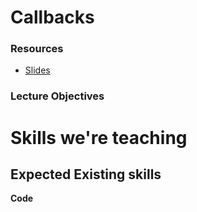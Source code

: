 # Callbacks

### Resources
* [Slides](https://docs.google.com/presentation/d/1ZoC1XUm9GJns3XqAYZGOIXt_LpUn9-VbQmdEZt_pf7M/edit?usp=sharing)

### Lecture Objectives

# Skills we're teaching



## Expected Existing skills




**Code**
